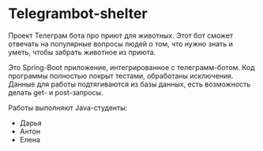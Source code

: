 # Telegrambot-shelter
Проект Телеграм бота про приют для животных. Этот бот сможет отвечать на популярные вопросы людей о том, что нужно знать и уметь, чтобы забрать животное из приюта.

Это Spring-Boot приложение, интегрированное с телеграмм-ботом. Код программы полностью покрыт тестами, обработаны исключения. Данные для работы подтягиваются из базы данных, есть возможность делать get- и post-запросы.

Работы выполняют Java-студенты:
- Дарья
- Антон
- Елена

